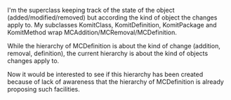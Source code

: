 I'm the superclass keeping track of the state of the object (added/modified/removed) but according the kind of object the changes apply to. My subclasses KomitClass, KomitDefinition, KomitPackage and KomitMethod wrap MCAddition/MCRemoval/MCDefinition. While the hierarchy of MCDefinition is about the kind of change (addition, removal, definition),the current hierarchy is about the kind of objects changes apply to.Now it would be interested to see if this hierarchy has been created because of lack of awareness that the hierarchy of MCDefinition is already proposing such facilities. 